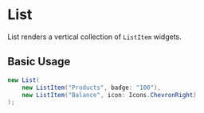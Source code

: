 # List

List renders a vertical collection of `ListItem` widgets.

## Basic Usage

```csharp
new List(
    new ListItem("Products", badge: "100"),
    new ListItem("Balance", icon: Icons.ChevronRight)
);
```

<WidgetDocs Type="Ivy.List" ExtensionTypes="Ivy.WidgetBaseExtensions" SourceUrl="https://github.com/Ivy-Interactive/Ivy-Framework/blob/main/Ivy/Widgets/Lists/List.cs"/>
